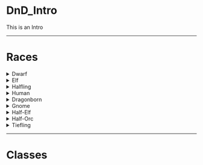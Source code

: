 # DnD_Intro

This is an Intro

---

# Races

<details>
<summary>Dwarf</summary>

### Hill Dwarf

### Mountain Dwarf

</details>

<details>
<summary>Elf</summary>

### High Elf

### Wood Elf

### Dark Elf (Drow)

</details>

<details>
<summary>Halfling</summary>

### Lightfoot

### Stout

</details>

<details>
<summary>Human</summary>

### Human Ethnicities


</details>

<details>
<summary>Dragonborn</summary>

### Different Ancestry


</details>

<details>
<summary>Gnome</summary>

### Forest Gnome

### Rock Gnome

</details>

<details>
<summary>Half-Elf</summary>

### All The Same

</details>

<details>
<summary>Half-Orc</summary>

### All The Same

</details>

<details>
<summary>Tiefling</summary>

### All The Same

</details>

---

# Classes
